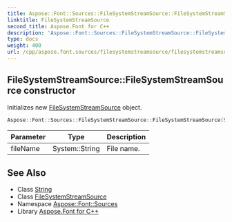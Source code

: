 ```yaml
---
title: Aspose::Font::Sources::FileSystemStreamSource::FileSystemStreamSource constructor
linktitle: FileSystemStreamSource
second_title: Aspose.Font for C++
description: 'Aspose::Font::Sources::FileSystemStreamSource::FileSystemStreamSource constructor. Initializes new FileSystemStreamSource object in C++.'
type: docs
weight: 400
url: /cpp/aspose.font.sources/filesystemstreamsource/filesystemstreamsource/
---
```

## FileSystemStreamSource::FileSystemStreamSource constructor


Initializes new [FileSystemStreamSource](../) object.

```cpp
Aspose::Font::Sources::FileSystemStreamSource::FileSystemStreamSource(System::String fileName)
```


| Parameter | Type | Description |
| --- | --- | --- |
| fileName | System::String | File name. |

## See Also

* Class [String](../../../system/string/)
* Class [FileSystemStreamSource](../)
* Namespace [Aspose::Font::Sources](../../)
* Library [Aspose.Font for C++](../../../)
